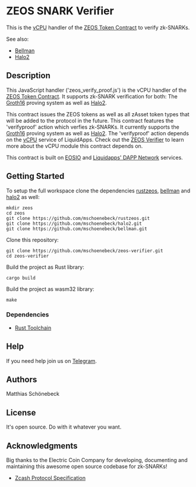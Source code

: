 # ZEOS SNARK Verifier

This is the [vCPU](https://liquidapps.io/vcpu) handler of the [ZEOS Token Contract](https://github.com/mschoenebeck/thezeostoken) to verify zk-SNARKs.

See also:
- [Bellman](https://docs.rs/bellman/latest/bellman/)
- [Halo2](https://zcash.github.io/halo2/index.html)

## Description
This JavaScript handler ('zeos_verify_proof.js') is the vCPU handler of the [ZEOS Token Contract](https://github.com/mschoenebeck/thezeostoken). It supports zk-SNARK verification for both: The [Groth16](https://electriccoin.co/blog/bellman-zksnarks-in-rust/) proving system as well as [Halo2](https://zcash.github.io/halo2/index.html).

This contract issues the ZEOS tokens as well as all zAsset token types that will be added to the protocol in the future. This contract features the 'verifyproof' action which verfies zk-SNARKs. It currently supports the [Groth16](https://electriccoin.co/blog/bellman-zksnarks-in-rust/) proving system as well as [Halo2](https://zcash.github.io/halo2/index.html). The 'verifyproof' action depends on the [vCPU](https://liquidapps.io/vcpu) service of LiquidApps. Check out the [ZEOS Verifier](https://github.com/mschoenebeck/zeos-verifier) to learn more about the vCPU module this contract depends on.

This contract is built on [EOSIO](https://eos.io/) and [Liquidapps' DAPP Network](https://liquidapps.io/) services.

## Getting Started

To setup the full workspace clone the dependencies [rustzeos](https://github.com/mschoenebeck/rustzeos), [bellman](https://github.com/mschoenebeck/bellman) and [halo2](https://github.com/mschoenebeck/halo2) as well:

```
mkdir zeos
cd zeos
git clone https://github.com/mschoenebeck/rustzeos.git
git clone https://github.com/mschoenebeck/halo2.git
git clone https://github.com/mschoenebeck/bellman.git
```

Clone this repository:

```
git clone https://github.com/mschoenebeck/zeos-verifier.git
cd zeos-verifier
```

Build the project as Rust library:

```
cargo build
```

Build the project as wasm32 library:

```
make
```

### Dependencies

- [Rust Toolchain](https://www.rust-lang.org/tools/install)

## Help
If you need help join us on [Telegram](https://t.me/ZeosOnEos).

## Authors

Matthias Schönebeck

## License

It's open source. Do with it whatever you want.

## Acknowledgments

Big thanks to the Electric Coin Company for developing, documenting and maintaining this awesome open source codebase for zk-SNARKs!

* [Zcash Protocol Specification](https://zips.z.cash/protocol/protocol.pdf)